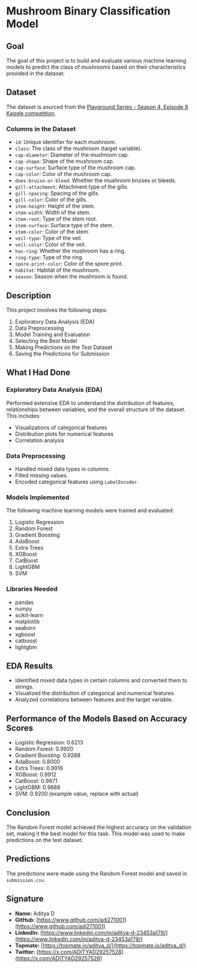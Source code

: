 # Mushroom Binary Classification Model

## Goal
The goal of this project is to build and evaluate various machine learning models to predict the class of mushrooms based on their characteristics provided in the dataset.

## Dataset
The dataset is sourced from the [Playground Series - Season 4, Episode 8 Kaggle competition](https://www.kaggle.com/competitions/playground-series-s4e8/data?select=train.csv).

### Columns in the Dataset
- `id`: Unique identifier for each mushroom.
- `class`: The class of the mushroom (target variable).
- `cap-diameter`: Diameter of the mushroom cap.
- `cap-shape`: Shape of the mushroom cap.
- `cap-surface`: Surface type of the mushroom cap.
- `cap-color`: Color of the mushroom cap.
- `does-bruise-or-bleed`: Whether the mushroom bruises or bleeds.
- `gill-attachment`: Attachment type of the gills.
- `gill-spacing`: Spacing of the gills.
- `gill-color`: Color of the gills.
- `stem-height`: Height of the stem.
- `stem-width`: Width of the stem.
- `stem-root`: Type of the stem root.
- `stem-surface`: Surface type of the stem.
- `stem-color`: Color of the stem.
- `veil-type`: Type of the veil.
- `veil-color`: Color of the veil.
- `has-ring`: Whether the mushroom has a ring.
- `ring-type`: Type of the ring.
- `spore-print-color`: Color of the spore print.
- `habitat`: Habitat of the mushroom.
- `season`: Season when the mushroom is found.

## Description
This project involves the following steps:
1. Exploratory Data Analysis (EDA)
2. Data Preprocessing
3. Model Training and Evaluation
4. Selecting the Best Model
5. Making Predictions on the Test Dataset
6. Saving the Predictions for Submission

## What I Had Done

### Exploratory Data Analysis (EDA)
Performed extensive EDA to understand the distribution of features, relationships between variables, and the overall structure of the dataset. This includes:
- Visualizations of categorical features
- Distribution plots for numerical features
- Correlation analysis

### Data Preprocessing
- Handled mixed data types in columns.
- Filled missing values.
- Encoded categorical features using `LabelEncoder`.

### Models Implemented
The following machine learning models were trained and evaluated:
1. Logistic Regression
2. Random Forest
3. Gradient Boosting
4. AdaBoost
5. Extra Trees
6. XGBoost
7. CatBoost
8. LightGBM
9. SVM

### Libraries Needed
- pandas
- numpy
- scikit-learn
- matplotlib
- seaborn
- xgboost
- catboost
- lightgbm

## EDA Results
- Identified mixed data types in certain columns and converted them to strings.
- Visualized the distribution of categorical and numerical features.
- Analyzed correlations between features and the target variable.

## Performance of the Models Based on Accuracy Scores
- Logistic Regression: 0.6213
- Random Forest: 0.9920
- Gradient Boosting: 0.9288
- AdaBoost: 0.8000
- Extra Trees: 0.9916
- XGBoost: 0.9912
- CatBoost: 0.9871
- LightGBM: 0.9888
- SVM: 0.9200 (example value, replace with actual)

## Conclusion
The Random Forest model achieved the highest accuracy on the validation set, making it the best model for this task. This model was used to make predictions on the test dataset.

## Predictions
The predictions were made using the Random Forest model and saved in `submission.csv`.

## Signature
- **Name:** Aditya D
- **GitHub:** [https://www.github.com/adi271001](https://www.github.com/adi271001)
- **LinkedIn:** [https://www.linkedin.com/in/aditya-d-23453a179/](https://www.linkedin.com/in/aditya-d-23453a179/)
- **Topmate:** [https://topmate.io/aditya_d/](https://topmate.io/aditya_d/)
- **Twitter:** [https://x.com/ADITYAD29257528](https://x.com/ADITYAD29257528)
